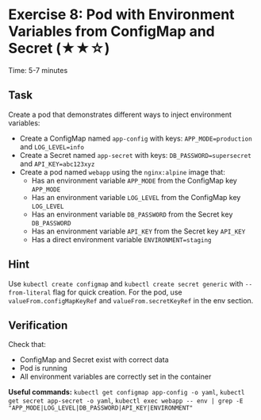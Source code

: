 # Exercise 8: Pod with Environment Variables from ConfigMap and Secret (★★☆)

Time: 5-7 minutes

## Task

Create a pod that demonstrates different ways to inject environment variables:

- Create a ConfigMap named `app-config` with keys: `APP_MODE=production` and `LOG_LEVEL=info`
- Create a Secret named `app-secret` with keys: `DB_PASSWORD=supersecret` and `API_KEY=abc123xyz`
- Create a pod named `webapp` using the `nginx:alpine` image that:
  - Has an environment variable `APP_MODE` from the ConfigMap key `APP_MODE`
  - Has an environment variable `LOG_LEVEL` from the ConfigMap key `LOG_LEVEL`
  - Has an environment variable `DB_PASSWORD` from the Secret key `DB_PASSWORD`
  - Has an environment variable `API_KEY` from the Secret key `API_KEY`
  - Has a direct environment variable `ENVIRONMENT=staging`

## Hint

Use `kubectl create configmap` and `kubectl create secret generic` with `--from-literal` flag for quick creation.
For the pod, use `valueFrom.configMapKeyRef` and `valueFrom.secretKeyRef` in the env section.

## Verification

Check that:

- ConfigMap and Secret exist with correct data
- Pod is running
- All environment variables are correctly set in the container

**Useful commands:** `kubectl get configmap app-config -o yaml`, `kubectl get secret app-secret -o yaml`,
`kubectl exec webapp -- env | grep -E "APP_MODE|LOG_LEVEL|DB_PASSWORD|API_KEY|ENVIRONMENT"`
